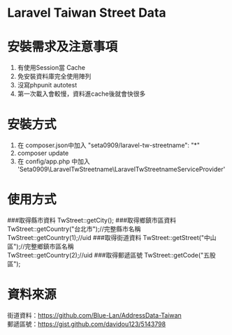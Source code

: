 Laravel Taiwan Street Data
===============

# 安裝需求及注意事項

1. 有使用Session當 Cache
2. 免安裝資料庫完全使用陣列
3. 沒寫phpunit autotest
4. 第一次載入會較慢，資料進cache後就會快很多

# 安裝方式

1. 在 composer.json中加入 "seta0909/laravel-tw-streetname": "*"
2. composer update
3. 在 config/app.php 中加入 'Seta0909\LaravelTwStreetname\LaravelTwStreetnameServiceProvider'

# 使用方式

###取得縣市資料
TwStreet::getCity();
###取得鄉鎮市區資料
TwStreet::getCountry("台北市");//完整縣市名稱<br/>
TwStreet::getCountry(1);//uid
###取得街道資料
TwStreet::getStreet("中山區");//完整鄉鎮市區名稱<br/>
TwStreet::getCountry(2);//uid
###取得郵遞區號
TwStreet::getCode("五股區");<br/>

# 資料來源

街道資料：https://github.com/Blue-Lan/AddressData-Taiwan<br/>
郵遞區號：https://gist.github.com/davidou123/5143798
